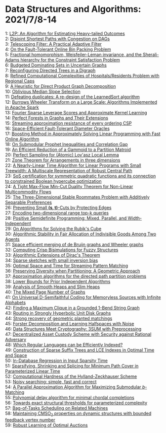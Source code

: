 # Data Structures and Algorithms: 2021/7/8-14  
1: [L2P: An Algorithm for Estimating Heavy-tailed Outcomes](https://doi.org/10.48550/arXiv.1908.04628)  
2: [Disjoint Shortest Paths with Congestion on DAGs](https://doi.org/10.48550/arXiv.2008.08368)  
3: [Telescoping Filter: A Practical Adaptive Filter](https://doi.org/10.48550/arXiv.2107.02866)  
4: [On the Fault-Tolerant Online Bin Packing Problem](https://doi.org/10.48550/arXiv.2107.02922)  
5: [Fractional homomorphism, Weisfeiler-Leman invariance, and the  Sherali-Adams hierarchy for the Constraint Satisfaction Problem](https://doi.org/10.48550/arXiv.2107.02956)  
6: [Budgeted Dominating Sets in Uncertain Graphs](https://doi.org/10.48550/arXiv.2107.03020)  
7: [Reconfiguring Directed Trees in a Digraph](https://doi.org/10.48550/arXiv.2107.03092)  
8: [Refined Computational Complexities of Hospitals/Residents Problem with  Regional Caps](https://doi.org/10.48550/arXiv.2107.03123)  
9: [A Heuristic for Direct Product Graph Decomposition](https://doi.org/10.48550/arXiv.2107.03133)  
10: [Oblivious Median Slope Selection](https://doi.org/10.48550/arXiv.2107.03193)  
11: [Defeating duplicates: A re-design of the LearnedSort algorithm](https://doi.org/10.48550/arXiv.2107.03290)  
12: [Burrows Wheeler Transform on a Large Scale: Algorithms Implemented in  Apache Spark](https://doi.org/10.48550/arXiv.2107.03341)  
13: [Fourier Sparse Leverage Scores and Approximate Kernel Learning](https://doi.org/10.48550/arXiv.2006.07340)  
14: [Perfect Forests in Graphs and Their Extensions](https://doi.org/10.48550/arXiv.2105.00254)  
15: [Streaming approximation resistance of every ordering CSP](https://doi.org/10.48550/arXiv.2105.01782)  
16: [Space-Efficient Fault-Tolerant Diameter Oracles](https://doi.org/10.48550/arXiv.2107.03485)  
17: [Boosting Method in Approximately Solving Linear Programming with Fast  Online Algorithm](https://doi.org/10.48550/arXiv.2107.03570)  
18: [On Submodular Prophet Inequalities and Correlation Gap](https://doi.org/10.48550/arXiv.2107.03662)  
19: [An Efficient Reduction of a Gammoid to a Partition Matroid](https://doi.org/10.48550/arXiv.2107.03795)  
20: [Perfect Sampling for (Atomic) Lov\'asz Local Lemma](https://doi.org/10.48550/arXiv.2107.03932)  
21: [Zone Theorem for Arrangements in three dimensions](https://doi.org/10.48550/arXiv.2006.01428)  
22: [A Nearly-Linear Time Algorithm for Linear Programs with Small Treewidth:  A Multiscale Representation of Robust Central Path](https://doi.org/10.48550/arXiv.2011.05365)  
23: [SoS certification for symmetric quadratic functions and its connection  to constrained Boolean hypercube optimization](https://doi.org/10.48550/arXiv.2107.04100)  
24: [A Tight Max-Flow Min-Cut Duality Theorem for Non-Linear Multicommodity  Flows](https://doi.org/10.48550/arXiv.2107.04252)  
25: [The Three-Dimensional Stable Roommates Problem with Additively Separable  Preferences](https://doi.org/10.48550/arXiv.2107.04368)  
26: [Preventing Small $\mathbf{(s,t)}$-Cuts by Protecting Edges](https://doi.org/10.48550/arXiv.2107.04482)  
27: [Encoding two-dimensional range top-k queries](https://doi.org/10.48550/arXiv.1809.07067)  
28: [Positive Semidefinite Programming: Mixed, Parallel, and  Width-Independent](https://doi.org/10.48550/arXiv.2002.04830)  
29: [On Algorithms for Solving the Rubik's Cube](https://doi.org/10.48550/arXiv.2007.10829)  
30: [Algorithmic Stability in Fair Allocation of Indivisible Goods Among Two  Agents](https://doi.org/10.48550/arXiv.2007.15203)  
31: [Space efficient merging of de Bruijn graphs and Wheeler graphs](https://doi.org/10.48550/arXiv.2009.03675)  
32: [Computing Crisp Bisimulations for Fuzzy Structures](https://doi.org/10.48550/arXiv.2010.15671)  
33: [Algorithmic Extensions of Dirac's Theorem](https://doi.org/10.48550/arXiv.2011.03619)  
34: [Sparse sketches with small inversion bias](https://doi.org/10.48550/arXiv.2011.10695)  
35: [Optimal Space and Time for Streaming Pattern Matching](https://doi.org/10.48550/arXiv.2107.04660)  
36: [Preserving Diversity when Partitioning: A Geometric Approach](https://doi.org/10.48550/arXiv.2107.04674)  
37: [Approximation algorithms for the directed path partition problems](https://doi.org/10.48550/arXiv.2107.04699)  
38: [Lower Bounds for Prior Independent Algorithms](https://doi.org/10.48550/arXiv.2107.04754)  
39: [Analysis of Smooth Heaps and Slim Heaps](https://doi.org/10.48550/arXiv.2107.04919)  
40: [The Mixed Page Number of Graphs](https://doi.org/10.48550/arXiv.2107.04993)  
41: [On Universal D-Semifaithful Coding for Memoryless Sources with Infinite  Alphabets](https://doi.org/10.48550/arXiv.2107.05082)  
42: [Finding a Maximum Clique in a Grounded 1-Bend String Graph](https://doi.org/10.48550/arXiv.2107.05198)  
43: [Routing in Strongly Hyperbolic Unit Disk Graphs](https://doi.org/10.48550/arXiv.2107.05518)  
44: [Strong recovery of geometric planted matchings](https://doi.org/10.48550/arXiv.2107.05567)  
45: [Forster Decomposition and Learning Halfspaces with Noise](https://doi.org/10.48550/arXiv.2107.05582)  
46: [Data Structures Meet Cryptography: 3SUM with Preprocessing](https://doi.org/10.48550/arXiv.1907.08355)  
47: [Decentralized Asset Custody Scheme with Security against Rational  Adversary](https://doi.org/10.48550/arXiv.2008.10895)  
48: [Which Regular Languages can be Efficiently Indexed?](https://doi.org/10.48550/arXiv.2102.06798)  
49: [Construction of Sparse Suffix Trees and LCE Indexes in Optimal Time and  Space](https://doi.org/10.48550/arXiv.2105.03782)  
50: [In-Database Regression in Input Sparsity Time](https://doi.org/10.48550/arXiv.2107.05672)  
51: [Sparsifying, Shrinking and Splicing for Minimum Path Cover in  Parameterized Linear Time](https://doi.org/10.48550/arXiv.2107.05717)  
52: [Computational Hardness of the Hylland-Zeckhauser Scheme](https://doi.org/10.48550/arXiv.2107.05746)  
53: [Noisy searching: simple, fast and correct](https://doi.org/10.48550/arXiv.2107.05753)  
54: [A Parallel Approximation Algorithm for Maximizing Submodular  $b$-Matching](https://doi.org/10.48550/arXiv.2107.05793)  
55: [Polynomial delay algorithm for minimal chordal completions](https://doi.org/10.48550/arXiv.2107.05972)  
56: [Towards exact structural thresholds for parameterized complexity](https://doi.org/10.48550/arXiv.2107.06111)  
57: [Bag-of-Tasks Scheduling on Related Machines](https://doi.org/10.48550/arXiv.2107.06216)  
58: [Maintaining $\mathsf{CMSO}_2$ properties on dynamic structures with  bounded feedback vertex number](https://doi.org/10.48550/arXiv.2107.06232)  
59: [Robust Learning of Optimal Auctions](https://doi.org/10.48550/arXiv.2107.06259)  